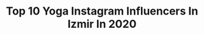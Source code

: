 ---
title: Top 10 Yoga Instagram Influencers In Izmir In 2020
description: >-
  Find top yoga Instagram influencers in Izmir in 2020. Most popular hashtags: #yoga #tbt #istanbul #handstand.
platform: Instagram
profiles:
  - username: "anilcanofficial"
    fullname: >-
      Anıl Can
    location: "Turkey"
    followers: 166856
    engagement: 1297
    commentsToLikes: 1.010945
    id: ck15t42q5g8wr0i19u38ralei
    verified: false
    hashtags: "#dolunay, #astroloji, #startv, #ankara"
  - username: "cetincetintas"
    fullname: >-
      Cetin Cetintas | Yoga
    location: "Turkey"
    followers: 265484
    engagement: 125
    commentsToLikes: 0.059360
    id: ck0u6qx1l2ncd0i19hp9sphks
    verified: false
    hashtags: "#tornado, #manipura, #ate, #yogakioofamily"
  - username: "pozitif.ol.mutlu.ol"
    fullname: >-
      Pozitif Psikoloji Motivasyon
    location: "Turkey"
    followers: 97961
    engagement: 129
    commentsToLikes: 0.019979
    id: ck14ie3f7eyts0i197x2cbptf
    verified: false
    hashtags: "#mevlana, #pozitif, #pozitifya, #iyiak"
  - username: "aydanuysal"
    fullname: >-
      Aydan Uysal
    location: "Turkey"
    followers: 13093
    engagement: 810
    commentsToLikes: 0.046426
    id: ck5catl9ke3sx0i11bdwh9b39
    verified: false
    hashtags: "#gezgin, #brooklyn, #theredqueen, #redbullbcone"
  - username: "sirinkilavuzsevinc"
    fullname: >-
      Şirin Kılavuz Sevinç
    location: "Turkey"
    followers: 27718
    engagement: 695
    commentsToLikes: 0.019687
    id: ck0w1g76jj6p90i19v57rvrq0
    verified: false
    hashtags: "#fark, #kedilera, #2020, #elelesnowyogaweekend"
  - username: "gulcinergul"
    fullname: >-
      Gülçin Ergül 🇹🇷
    location: "Turkey"
    followers: 119741
    engagement: 312
    commentsToLikes: 0.026996
    id: ck5c9w8zfc8tt0i1172i623s7
    verified: true
    hashtags: "#2yearsago, #lizzo, #stayhome, #dancerpose"
  - username: "chrischavezyoga"
    fullname: >-
      Chris Chavez
    location: "Turkey"
    followers: 18392
    engagement: 358
    commentsToLikes: 0.035448
    id: ck14hs24fbucv0i1936c7z32v
    verified: false
    hashtags: "#teamwork, #happynewyear2020, #loveyou, #evdehareket"
  - username: "tugceinam"
    fullname: >-
      Tuğçe İnam Zırtıloğlu
    location: "Turkey"
    followers: 14848
    engagement: 607
    commentsToLikes: 0.055480
    id: ck135h0bs1dfb0i1961jxkwc4
    verified: false
    hashtags: "#huzursuzlu, #livrododesassossego, #fernandopessoa, #yoga"
  - username: "tunaapari"
    fullname: >-
      Tuna Yüksel
    location: "Turkey"
    followers: 89531
    engagement: 542
    commentsToLikes: 0.033568
    id: ck6tu5311ecnw0j71qcz84e5i
    verified: false
    hashtags: "#beautifulnature, #lifequotes, #fold, #backbending"
  - username: "ebru_kcr"
    fullname: >-
      Ebru Kaçar Photography
    location: "Turkey"
    followers: 3640
    engagement: 2033
    commentsToLikes: 0.121480
    id: ck6u706d6iplg0j71m18fkds2
    verified: false
    hashtags: "#streetizm, #silhouette, #arelkalender, #lightstain"
---